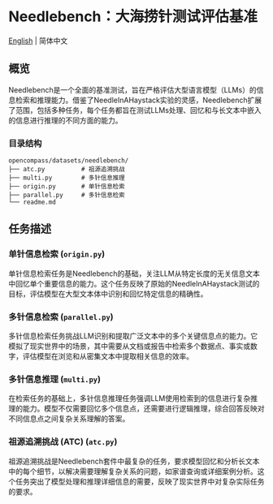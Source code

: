 # Needlebench：大海捞针测试评估基准

[English](readme.md) | 简体中文

## 概览

Needlebench是一个全面的基准测试，旨在严格评估大型语言模型（LLMs）的信息检索和推理能力。借鉴了NeedleInAHaystack实验的灵感，Needlebench扩展了范围，包括多种任务，每个任务都旨在测试LLMs处理、回忆和与长文本中嵌入的信息进行推理的不同方面的能力。

### 目录结构

```
opencompass/datasets/needlebench/
├── atc.py          # 祖源追溯挑战
├── multi.py        # 多针信息推理
├── origin.py       # 单针信息检索
├── parallel.py     # 多针信息检索
└── readme.md
```

## 任务描述

### 单针信息检索 (`origin.py`)

单针信息检索任务是Needlebench的基础，关注LLM从特定长度的无关信息文本中回忆单个重要信息的能力。这个任务反映了原始的NeedleInAHaystack测试的目标，评估模型在大型文本体中识别和回忆特定信息的精确性。

### 多针信息检索 (`parallel.py`)

多针信息检索任务挑战LLM识别和提取广泛文本中的多个关键信息点的能力。它模拟了现实世界中的场景，其中需要从文档或报告中检索多个数据点、事实或数字，评估模型在浏览和从密集文本中提取相关信息的效率。

### 多针信息推理 (`multi.py`)

在检索任务的基础上，多针信息推理任务强调LLM使用检索到的信息进行复杂推理的能力。模型不仅需要回忆多个信息点，还需要进行逻辑推理，综合回答反映对不同信息点之间复杂关系理解的答案。

### 祖源追溯挑战 (ATC) (`atc.py`)

祖源追溯挑战是Needlebench套件中最复杂的任务，要求模型回忆和分析长文本中的每个细节，以解决需要理解复杂关系的问题，如家谱查询或详细案例分析。这个任务突出了模型处理和推理详细信息的需要，反映了现实世界中对复杂实际任务的要求。
